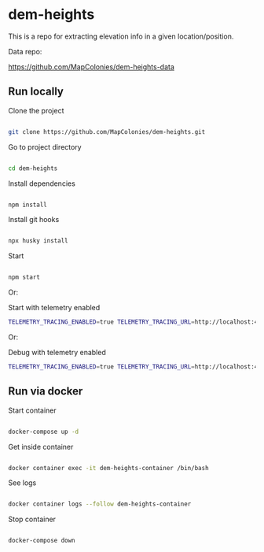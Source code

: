# dem-heights

This is a repo for extracting elevation info in a given location/position.

Data repo:

https://github.com/MapColonies/dem-heights-data

## Run locally

Clone the project

```bash

git clone https://github.com/MapColonies/dem-heights.git

```

Go to project directory

```bash

cd dem-heights

```

Install dependencies

```bash

npm install

```
Install git hooks

```bash

npx husky install

```

Start

```bash

npm start

```

Or:

Start with telemetry enabled

```bash
TELEMETRY_TRACING_ENABLED=true TELEMETRY_TRACING_URL=http://localhost:4318/v1/trace TELEMETRY_METRICS_ENABLED=true TELEMETRY_METRICS_URL=http://localhost:4318/v1/metrics npm start
```

Or:

Debug with telemetry enabled

```bash
TELEMETRY_TRACING_ENABLED=true TELEMETRY_TRACING_URL=http://localhost:4318/v1/trace TELEMETRY_METRICS_ENABLED=true TELEMETRY_METRICS_URL=http://localhost:4318/v1/metrics node --inspect index.js
```

## Run via docker

Start container

```bash

docker-compose up -d

```

Get inside container

```bash

docker container exec -it dem-heights-container /bin/bash

```

See logs

```bash

docker container logs --follow dem-heights-container

```

Stop container

```bash

docker-compose down

```
